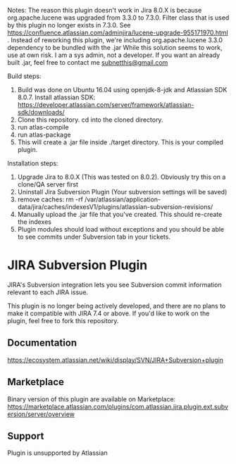 Notes:
The reason this plugin doesn't work in Jira 8.0.X is because org.apache.lucene was upgraded from 3.3.0 to 7.3.0. Filter class that is used by this plugin no longer exists in 7.3.0. See https://confluence.atlassian.com/adminjira/lucene-upgrade-955171970.html . Instead of reworking this plugin, we're including org.apache.lucene 3.3.0 dependency to be bundled with the .jar
While this solution seems to work, use at own risk. I am a sys admin, not a developer. If you want an already built .jar, feel free to contact me subnetthis@gmail.com

Build steps:
1) Build was done on Ubuntu 16.04 using openjdk-8-jdk and Atlassian SDK 8.0.7. Install atlassian SDK: https://developer.atlassian.com/server/framework/atlassian-sdk/downloads/
2) Clone this repository. cd into the cloned directory.
3) run atlas-compile
4) run atlas-package
5) This will create a .jar file inside ./target directory. This is your compiled plugin.

Installation steps:
1) Upgrade Jira to 8.0.X (This was tested on 8.0.2). Obviously try this on a clone/QA server first
2) Uninstall Jira Subversion Plugin (Your subversion settings will be saved)
3) remove caches: rm -rf /var/atlassian/application-data/jira/caches/indexesV1/plugins/atlassian-subversion-revisions/
4) Manually upload the .jar file that you've created. This should re-create the indexes
5) Plugin modules should load without exceptions and you should be able to see commits under Subversion tab in your tickets.

JIRA Subversion Plugin
=======================
JIRA's Subversion integration lets you see Subversion commit information relevant to each JIRA issue.

This plugin is no longer being actively developed, and there are no plans to make it compatible with JIRA 7.4 or above.
If you'd like to work on the plugin, feel free to fork this repository.

Documentation
-------------
https://ecosystem.atlassian.net/wiki/display/SVN/JIRA+Subversion+plugin

Marketplace
-----------
Binary version of this plugin are available on Marketplace:
https://marketplace.atlassian.com/plugins/com.atlassian.jira.plugin.ext.subversion/server/overview

Support
-----------
Plugin is unsupported by Atlassian
